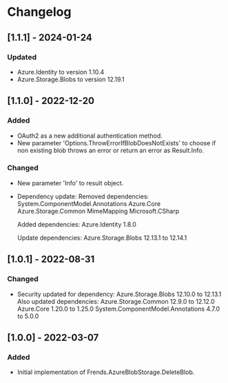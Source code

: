 # Changelog

## [1.1.1] - 2024-01-24
### Updated
- Azure.Identity to version 1.10.4
- Azure.Storage.Blobs to version 12.19.1

## [1.1.0] - 2022-12-20
### Added
- OAuth2 as a new additional authentication method.
- New parameter 'Options.ThrowErrorIfBlobDoesNotExists' to choose if non existing blob throws an error or return an error as Result.Info.
### Changed
- New parameter 'Info' to result object.
- Dependency update:
    Removed dependencies:
        System.ComponentModel.Annotations
        Azure.Core
        Azure.Storage.Common
        MimeMapping
        Microsoft.CSharp

    Added dependencies:
        Azure.Identity 1.8.0

    Update dependencies:
        Azure.Storage.Blobs 12.13.1 to 12.14.1

## [1.0.1] - 2022-08-31
### Changed
- Security updated for dependency:
Azure.Storage.Blobs 12.10.0 to 12.13.1
Also updated dependencies:
Azure.Storage.Common 12.9.0 to 12.12.0
Azure.Core 1.20.0 to 1.25.0
System.ComponentModel.Annotations 4.7.0 to 5.0.0

## [1.0.0] - 2022-03-07
### Added
- Initial implementation of Frends.AzureBlobStorage.DeleteBlob.